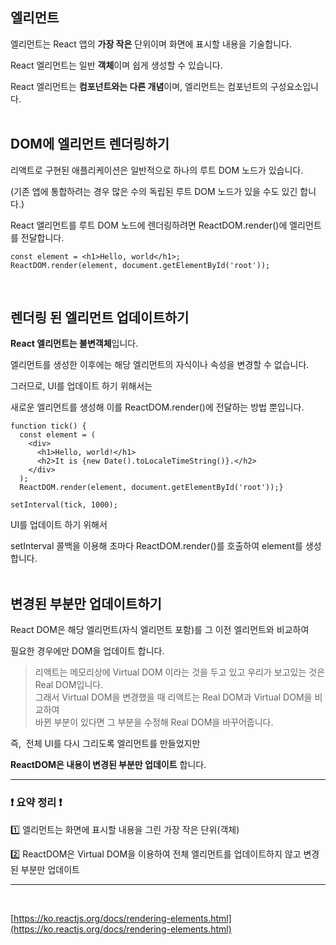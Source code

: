 ## **엘리먼트**

엘리먼트는 React 앱의 **가장 작은** 단위이며 화면에 표시할 내용을 기술합니다.

React 엘리먼트는 일반 **객체**이며 쉽게 생성할 수 있습니다.

React 엘리먼트는 **컴포넌트와는 다른 개념**이며, 엘리먼트는 컴포넌트의 구성요소입니다.
<br><br>

## **DOM에 엘리먼트 렌더링하기**

리액트로 구현된 애플리케이션은 일반적으로 하나의 루트 DOM 노드가 있습니다.

(기존 앱에 통합하려는 경우 많은 수의 독립된 루트 DOM 노드가 있을 수도 있긴 합니다.)

React 앨리먼트를 루트 DOM 노드에 렌더링하려면 ReactDOM.render()에 엘리먼트를 전달합니다.

```
const element = <h1>Hello, world</h1>;
ReactDOM.render(element, document.getElementById('root'));
```

<br>

## **렌더링 된 엘리먼트 업데이트하기**

**React 엘리먼트는 불변객체**입니다.

엘리먼트를 생성한 이후에는 해당 엘리먼트의 자식이나 속성을 변경할 수 없습니다.

그러므로, UI를 업데이트 하기 위해서는

새로운 엘리먼트를 생성해 이를 ReactDOM.render()에 전달하는 방법 뿐입니다.

```
function tick() {
  const element = (
    <div>
      <h1>Hello, world!</h1>
      <h2>It is {new Date().toLocaleTimeString()}.</h2>
    </div>
  );
  ReactDOM.render(element, document.getElementById('root'));}

setInterval(tick, 1000);
```

UI를 업데이트 하기 위해서

setInterval 콜백을 이용해 초마다 ReactDOM.render()를 호출하여 element를 생성합니다.
<br>
<br>

## **변경된 부분만 업데이트하기**

React DOM은 해당 엘리먼트(자식 엘리먼트 포함)를 그 이전 엘리먼트와 비교하여

필요한 경우에만 DOM을 업데이트 합니다.

> 리액트는 메모리상에 Virtual DOM 이라는 것을 두고 있고 우리가 보고있는 것은 Real DOM입니다.  
> 그래서 Virtual DOM을 변경했을 때 리액트는 Real DOM과 Virtual DOM을 비교하여  
> 바뀐 부분이 있다면 그 부분을 수정해 Real DOM을 바꾸어줍니다.

즉,  전체 UI를 다시 그리도록 엘리먼트를 만들었지만

**ReactDOM은 내용이 변경된 부분만 업데이트** 합니다.

---

### ❗ 요약 정리 ❗

1️⃣ 엘리먼트는 화면에 표시할 내용을 그린 가장 작은 단위(객체)

2️⃣ ReactDOM은 Virtual DOM을 이용하여 전체 엘리먼트를 업데이트하지 않고 변경된 부분만 업데이트

---

<br>

[https://ko.reactjs.org/docs/rendering-elements.html](https://ko.reactjs.org/docs/rendering-elements.html)
